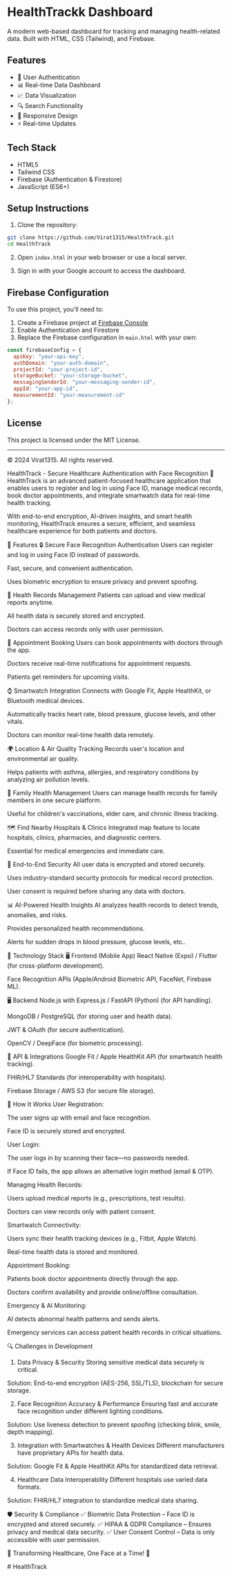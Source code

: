 # HealthTrackk Dashboard

A modern web-based dashboard for tracking and managing health-related data. Built with HTML, CSS (Tailwind), and Firebase.

## Features

- 🔐 User Authentication
- 📊 Real-time Data Dashboard
- 📈 Data Visualization
- 🔍 Search Functionality
- 📱 Responsive Design
- ⚡ Real-time Updates

## Tech Stack

- HTML5
- Tailwind CSS
- Firebase (Authentication & Firestore)
- JavaScript (ES6+)

## Setup Instructions

1. Clone the repository:
```bash
git clone https://github.com/Virat1315/HealthTrack.git
cd HealthTrack
```

2. Open `index.html` in your web browser or use a local server.

3. Sign in with your Google account to access the dashboard.

## Firebase Configuration

To use this project, you'll need to:

1. Create a Firebase project at [Firebase Console](https://console.firebase.google.com)
2. Enable Authentication and Firestore
3. Replace the Firebase configuration in `main.html` with your own:

```javascript
const firebaseConfig = {
  apiKey: "your-api-key",
  authDomain: "your-auth-domain",
  projectId: "your-project-id",
  storageBucket: "your-storage-bucket",
  messagingSenderId: "your-messaging-sender-id",
  appId: "your-app-id",
  measurementId: "your-measurement-id"
};
```

## License

This project is licensed under the MIT License.

---

© 2024 Virat1315. All rights reserved.

HealthTrack - Secure Healthcare Authentication with Face Recognition
🚀 HealthTrack is an advanced patient-focused healthcare application that enables users to register and log in using Face ID, manage medical records, book doctor appointments, and integrate smartwatch data for real-time health tracking.

With end-to-end encryption, AI-driven insights, and smart health monitoring, HealthTrack ensures a secure, efficient, and seamless healthcare experience for both patients and doctors.

📌 Features
🔒 Secure Face Recognition Authentication
Users can register and log in using Face ID instead of passwords.

Fast, secure, and convenient authentication.

Uses biometric encryption to ensure privacy and prevent spoofing.

📂 Health Records Management
Patients can upload and view medical reports anytime.

All health data is securely stored and encrypted.

Doctors can access records only with user permission.

📅 Appointment Booking
Users can book appointments with doctors through the app.

Doctors receive real-time notifications for appointment requests.

Patients get reminders for upcoming visits.

⌚ Smartwatch Integration
Connects with Google Fit, Apple HealthKit, or Bluetooth medical devices.

Automatically tracks heart rate, blood pressure, glucose levels, and other vitals.

Doctors can monitor real-time health data remotely.

🌍 Location & Air Quality Tracking
Records user's location and environmental air quality.

Helps patients with asthma, allergies, and respiratory conditions by analyzing air pollution levels.

📜 Family Health Management
Users can manage health records for family members in one secure platform.

Useful for children's vaccinations, elder care, and chronic illness tracking.

🗺️ Find Nearby Hospitals & Clinics
Integrated map feature to locate hospitals, clinics, pharmacies, and diagnostic centers.

Essential for medical emergencies and immediate care.

🔐 End-to-End Security
All user data is encrypted and stored securely.

Uses industry-standard security protocols for medical record protection.

User consent is required before sharing any data with doctors.

📊 AI-Powered Health Insights
AI analyzes health records to detect trends, anomalies, and risks.

Provides personalized health recommendations.

Alerts for sudden drops in blood pressure, glucose levels, etc..

🔧 Technology Stack
🖥️ Frontend (Mobile App)
React Native (Expo) / Flutter (for cross-platform development).

Face Recognition APIs (Apple/Android Biometric API, FaceNet, Firebase ML).

🖥️ Backend
Node.js with Express.js / FastAPI (Python) (for API handling).

MongoDB / PostgreSQL (for storing user and health data).

JWT & OAuth (for secure authentication).

OpenCV / DeepFace (for biometric processing).

📡 API & Integrations
Google Fit / Apple HealthKit API (for smartwatch health tracking).

FHIR/HL7 Standards (for interoperability with hospitals).

Firebase Storage / AWS S3 (for secure file storage).

🚀 How It Works
User Registration:

The user signs up with email and face recognition.

Face ID is securely stored and encrypted.

User Login:

The user logs in by scanning their face—no passwords needed.

If Face ID fails, the app allows an alternative login method (email & OTP).

Managing Health Records:

Users upload medical reports (e.g., prescriptions, test results).

Doctors can view records only with patient consent.

Smartwatch Connectivity:

Users sync their health tracking devices (e.g., Fitbit, Apple Watch).

Real-time health data is stored and monitored.

Appointment Booking:

Patients book doctor appointments directly through the app.

Doctors confirm availability and provide online/offline consultation.

Emergency & AI Monitoring:

AI detects abnormal health patterns and sends alerts.

Emergency services can access patient health records in critical situations.

🔍 Challenges in Development
1. Data Privacy & Security
Storing sensitive medical data securely is critical.

Solution: End-to-end encryption (AES-256, SSL/TLS), blockchain for secure storage.

2. Face Recognition Accuracy & Performance
Ensuring fast and accurate face recognition under different lighting conditions.

Solution: Use liveness detection to prevent spoofing (checking blink, smile, depth mapping).

3. Integration with Smartwatches & Health Devices
Different manufacturers have proprietary APIs for health data.

Solution: Google Fit & Apple HealthKit APIs for standardized data retrieval.

4. Healthcare Data Interoperability
Different hospitals use varied data formats.

Solution: FHIR/HL7 integration to standardize medical data sharing.

🛡 Security & Compliance
✅ Biometric Data Protection – Face ID is encrypted and stored securely.
✅ HIPAA & GDPR Compliance – Ensures privacy and medical data security.
✅ User Consent Control – Data is only accessible with user permission.



💙 Transforming Healthcare, One Face at a Time! 🚀
 
#   H e a l t h T r a c k 
 
 
